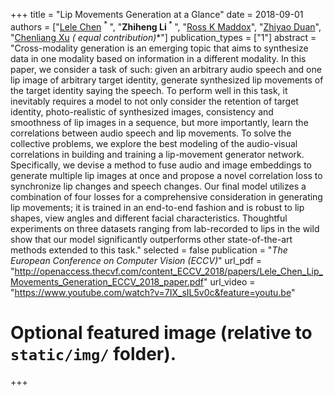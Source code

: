 +++
title = "Lip Movements Generation at a Glance"
date = 2018-09-01
authors = ["[Lele Chen](https://www.cs.rochester.edu/u/lchen63/) <sup> * </sup>", "**Zhiheng Li**<sup> * </sup>", "[Ross K Maddox](https://www.urmc.rochester.edu/labs/maddox.aspx)", "[Zhiyao Duan](http://www2.ece.rochester.edu/~zduan/)", "[Chenliang Xu](https://www.cs.rochester.edu/u/cxu22/) **(* equal contribution)**"]
publication_types = ["1"]
abstract = "Cross-modality generation is an emerging topic that aims to synthesize data in one modality based on information in a different modality. In this paper, we consider a task of such: given an arbitrary audio speech and one lip image of arbitrary target identity, generate synthesized lip movements of the target identity saying the speech. To perform well in this task, it inevitably requires a model to not only consider the retention of target identity, photo-realistic of synthesized images, consistency and smoothness of lip images in a sequence, but more importantly, learn the correlations between audio speech and lip movements. To solve the collective problems, we explore the best modeling of the audio-visual correlations in building and training a lip-movement generator network. Specifically, we devise a method to fuse audio and image embeddings to generate multiple lip images at once and propose a novel correlation loss to synchronize lip changes and speech changes. Our final model utilizes a combination of four losses for a comprehensive consideration in generating lip movements; it is trained in an end-to-end fashion and is robust to lip shapes, view angles and different facial characteristics. Thoughtful experiments on three datasets ranging from lab-recorded to lips in the wild show that our model significantly outperforms other state-of-the-art methods extended to this task."
selected = false
publication = "*The European Conference on Computer Vision (ECCV)*"
url_pdf = "http://openaccess.thecvf.com/content_ECCV_2018/papers/Lele_Chen_Lip_Movements_Generation_ECCV_2018_paper.pdf"
url_video = "https://www.youtube.com/watch?v=7IX_sIL5v0c&feature=youtu.be"
# Optional featured image (relative to `static/img/` folder).

+++